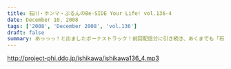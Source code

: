 ```yaml
---
title: 石川・ホンマ・ぶるんのBe-SIDE Your Life! vol.136-4
date: December 10, 2008
tags: ['2008', 'December 2008', 'vol.136']
draft: false
summary: あっっっ！と出ましたボーナストラック！前回配信分に引き続き、あくまでも「石川ホンマ」によるつぶやき・・・と思って聴いて下さい。そして、「ビーサイ四十七士」たちが動き始めるか否かはアナタ次第・・・。HPも要チェック。※こちらは３本目のエンディングを聴いてから聴くことをオススメします。NAMAE
---
```


http://project-phi.ddo.jp/ishikawa/ishikawa136_4.mp3